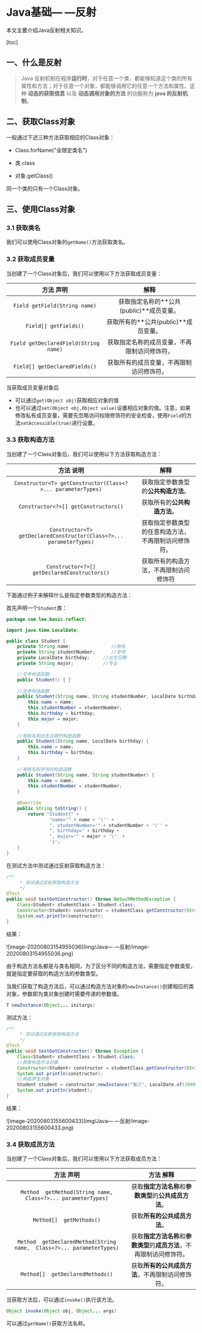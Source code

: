 # Java基础— —反射

本文主要介绍Java反射相关知识。

[toc]

## 一、什么是反射

> Java 反射机制在程序**运行时**，对于任意一个类，都能够知道这个类的所有属性和方法；对于任意一个对象，都能够调用它的任意一个方法和属性。这种 **动态的获取信息** 以及 **动态调用对象的方法** 的功能称为 **java 的反射机制**。



## 二、获取Class对象

一般通过下述三种方法获取相应的Class对象：

- Class.forName("全限定类名")

- 类.class

- 对象.getClass()

同一个类的只有一个Class对象。



## 三、使用Class对象

### 3.1 获取类名

我们可以使用Class对象的`getName()`方法获取类名。



### 3.2 获取成员变量

当创建了一个Class对象后，我们可以使用以下方法获取成员变量：

|               方法 声明               |                     解释                     |
| :-----------------------------------: | :------------------------------------------: |
|     `Field getField(String name)`     |   获取指定名称的**公共(public)**成员变量。   |
|         `Field[] getFields()`         |     获取所有的**公共(public)**成员变量。     |
| `Field getDeclaredField(String name)` | 获取指定名称的成员变量，不再限制访问修饰符。 |
|     `Field[] getDeclaredFields()`     |   获取所有的成员变量，不再限制访问修饰符。   |

当获取成员变量对象后

- 可以通过`get(Object obj)`获取相应对象的值
- 也可以通过`set(Object obj,Object value)`设置相应对象的值。注意，如果修改私有成员变量，需要先忽略访问权限修饰符的安全检查，使用`Field`的方法`setAccessible(true)`进行设置。



### 3.3 获取构造方法

当创建了一个Class对象后，我们可以使用以下方法获取构造方法：

|                          方法 说明                           |                         解释                         |
| :----------------------------------------------------------: | :--------------------------------------------------: |
| `Constructor<T> getConstructor(Class<?>... parameterTypes)`  |         获取指定参数类型的**公共构造方法**。         |
|             `Constructor<?>[] getConstructors()`             |             获取所有的**公共构造方法**。             |
| `Constructor<T> getDeclaredConstructor(Class<?>... parameterTypes)` | 获取指定参数类型的任意构造方法，不再限制访问修饰符。 |
|         `Constructor<?>[] getDeclaredConstructors()`         |        获取所有的构造方法，不再限制访问修饰符        |

下面通过例子来解释什么是指定参数类型的构造方法：

首先声明一个`Student`类：

```java
package com.lee.basic.reflect;

import java.time.LocalDate;

public class Student {
    private String name;               //姓名
    private String studentNumber;      //学号
    private LocalDate birthday;     //出生日期
    private String major;           //专业

    //无参构造函数
    public Student() { }
    
    //全参构造函数
    public Student(String name, String studentNumber, LocalDate birthday, String major) {
        this.name = name;
        this.studentNumber = studentNumber;
        this.birthday = birthday;
        this.major = major;
    }
    
    //有姓名和出生日期的构造函数
    public Student(String name, LocalDate birthday) {
        this.name = name;
        this.birthday = birthday;
    }
    
    //有姓名和学号的构造函数
    public Student(String name, String studentNumber) {
        this.name = name;
        this.studentNumber = studentNumber;
    }
    
    @Override
    public String toString() {
        return "Student{" +
                "name='" + name + '\'' +
                ", studentNumber='" + studentNumber + '\'' +
                ", birthday=" + birthday +
                ", major='" + major + '\'' +
                '}';
    }
}

```

在测试方法中测试通过反射获取构造方法：

```java
/**
     * 测试通过反射获取构造方法
     */
@Test
public void testGetConstructor() throws NoSuchMethodException {
    Class<Student> studentClass = Student.class;
    Constructor<Student> constructor = studentClass.getConstructor(String.class, LocalDate.class);
    System.out.println(constructor);
}
```

结果：

![image-20200803154955036](img/Java— —反射/image-20200803154955036.png)

由于构造方法名都是与类名相同，为了区分不同的构造方法，需要指定参数类型，就是指定要获取的构造方法的参数类型。

当我们获取了构造方法后，可以通过构造方法对象的`newInstance()`创建相应的类对象，参数即为类对象创建时需要传递的参数值。

```java
T newInstance(Object... initargs)  
```

测试方法：

```java
/**
     * 测试通过反射获取构造方法
     */
@Test
public void testGetConstructor() throws Exception {
    Class<Student> studentClass = Student.class;
    //获取构造方法对象
    Constructor<Student> constructor = studentClass.getConstructor(String.class, LocalDate.class);
    System.out.println(constructor);
    //构造学生对象
    Student student = constructor.newInstance("张三", LocalDate.of(2000, 12, 2));
    System.out.println(student);
}
```

结果：

![image-20200803155600433](img/Java— —反射/image-20200803155600433.png)



### 3.4 获取成员方法

当创建了一个Class对象后，我们可以使用以下方法获取成员方法：

|                          方法 声明                           |                          方法 解释                           |
| :----------------------------------------------------------: | :----------------------------------------------------------: |
| `Method  getMethod(String name,  Class<?>... parameterTypes)` |    获取**指定方法名称**和**参数类型**的**公共成员方法**。    |
|                   `Method[]  getMethods()`                   |                 获取**所有的公共成员方法**。                 |
| `Method  getDeclaredMethod(String name,  Class<?>... parameterTypes)` | 获取**指定方法名称**和**参数类型**的**成员方法**，不再限制访问修饰符。 |
|               `Method[]  getDeclaredMethods()`               |       获取**所有的公共成员方法**，不再限制访问修饰符。       |

当获取方法后，可以通过`invoke()`执行该方法。

```java
Object invoke(Object obj, Object... args)  
```

可以通过`getName()`获取方法名称。